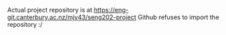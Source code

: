 Actual project repository is at <https://eng-git.canterbury.ac.nz/mjv43/seng202-project>
Github refuses to import the repository :/
